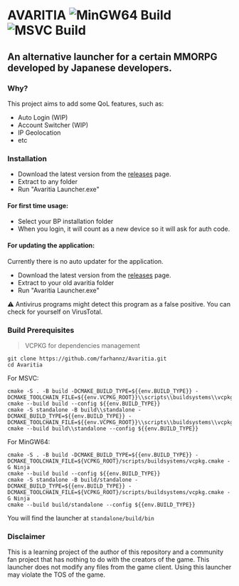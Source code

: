 ﻿# AVARITIA   ![MinGW64 Build](https://github.com/farhannz/Avaritia/actions/workflows/mingw64.yml/badge.svg) ![MSVC Build](https://github.com/farhannz/Avaritia/actions/workflows/msvc.yml/badge.svg)


## An alternative launcher for a certain MMORPG developed by Japanese developers.   

### Why?
This project aims to add some QoL features, such as:
* Auto Login (WIP)
* Account Switcher (WIP)
* IP Geolocation
* etc

### Installation
- Download the latest version from the [releases](https://github.com/farhannz/Avaritia/releases/latest) page.
- Extract to any folder
- Run "Avaritia Launcher.exe"

#### For first time usage:
- Select your BP installation folder
- When you login, it will count as a new device so it will ask for auth code.

#### For updating the application:
Currently there is no auto updater for the application.
- Download the latest version from the [releases](https://github.com/farhannz/Avaritia/releases/latest) page.
- Extract to your old avaritia folder
- Run "Avaritia Launcher.exe"

⚠️ Antivirus programs might detect this program as a false positive. You can check for yourself on VirusTotal.

### Build Prerequisites
> VCPKG for dependencies management

```
git clone https://github.com/farhannz/Avaritia.git
cd Avaritia
```
For MSVC:   
```
cmake -S . -B build -DCMAKE_BUILD_TYPE=${{env.BUILD_TYPE}} -DCMAKE_TOOLCHAIN_FILE=${{env.VCPKG_ROOT}}\\scripts\\buildsystems\\vcpkg.cmake
cmake --build build --config ${{env.BUILD_TYPE}}
cmake -S standalone -B build\\standalone -DCMAKE_BUILD_TYPE=${{env.BUILD_TYPE}} -DCMAKE_TOOLCHAIN_FILE=${{env.VCPKG_ROOT}}\\scripts\\buildsystems\\vcpkg.cmake
cmake --build build\\standalone --config ${{env.BUILD_TYPE}} 
```

For MinGW64:
```
cmake -S . -B build -DCMAKE_BUILD_TYPE=${{env.BUILD_TYPE}} -DCMAKE_TOOLCHAIN_FILE=${VCPKG_ROOT}/scripts/buildsystems/vcpkg.cmake -G Ninja
cmake --build build --config ${{env.BUILD_TYPE}}
cmake -S standalone -B build/standalone -DCMAKE_BUILD_TYPE=${{env.BUILD_TYPE}} -DCMAKE_TOOLCHAIN_FILE=${VCPKG_ROOT}/scripts/buildsystems/vcpkg.cmake -G Ninja
cmake --build build/standalone --config ${{env.BUILD_TYPE}} 
```
You will find the launcher at `standalone/build/bin`

### Disclaimer   
This is a learning project of the author of this repository and a community fan project that has nothing to do with the creators of the game. This launcher does not modify any files from the game client. Using this launcher may violate the TOS of the game.
